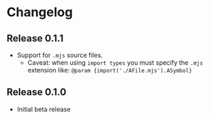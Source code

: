 # Changelog
## Release 0.1.1
- Support for `.mjs` source files.
  - Caveat: when using `import types` you must specify the `.mjs` extension like: `@param {import('./AFile.mjs').ASymbol}`

## Release 0.1.0
- Initial beta release
